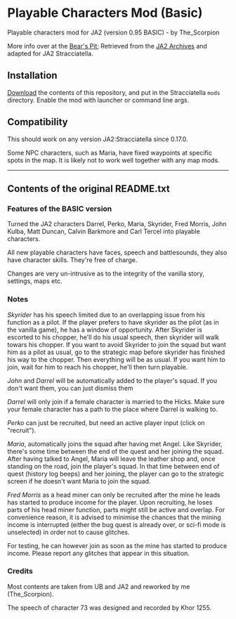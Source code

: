 # Playable Characters Mod (Basic)

Playable characters mod for JA2 (version 0.95 BASIC) - by The_Scorpion

More info over at the [Bear's Pit](http://thepit.ja-galaxy-forum.com/index.php?t=msg&th=14663&goto=211939&#msg_211939); Retrieved from the [JA2 Archives](https://storage.rcs-rds.ro/links/4729f8d6-f44b-42b7-aa3e-e0ddc6deead6?path=%2FJA_2%2FMods_v1.13%2FPlayable_Characters_Mod%2FBasic) and adapted for JA2 Stracciatella.

## Installation

[Download](https://github.com/ja2-stracciatella/mod-playable-chars/archive/master.zip) the contents of this repository, and put in the Stracciatella `mods` directory. Enable the mod with launcher or command line args.

## Compatibility

This should work on any version JA2:Stracciatella since 0.17.0.

Some NPC characters, such as Maria, have fixed waypoints at specific spots in the map. It is likely not to work well together with any map mods.

-------

## Contents of the original README.txt

### Features of the BASIC version

Turned the JA2 characters Darrel, Perko, Maria, Skyrider, Fred Morris, John Kulba, Matt Duncan, Calvin Barkmore and Carl Tercel into playable characters.

All new playable characters have faces, speech and battlesounds, they also have character skills. They're free of charge.

Changes are very un-intrusive as to the integrity of the vanilla story, settings, maps etc.

### Notes

*Skyrider* has his speech limited due to an overlapping issue from his function as a pilot. If the player prefers to have skyrider as the pilot (as in the vanilla game), he has a window of opportunity. After Skyrider is escorted to his chopper, he'll do his usual speech, then skyrider will walk towars his chopper. If you want to avoid Skyrider to join the squad but want him as a pilot as usual, go to the strategic map before skyrider has finished his way to the chopper. Then everything will be as usual. If you want him to join, wait for him to reach his chopper, he'll then turn playable.

*John* and *Darrel* will be automatically added to the player's squad. If you don't want them, you can just dismiss them

*Darrel* will only join if a female character is married to the Hicks. Make sure your female character has a path to the place where Darrel is walking to.

*Perko* can just be recruited, but need an active player input (click on "recruit").

*Maria*, automatically joins the squad after having met Angel. Like Skyrider, there's some time between the end of the quest and her joining the squad. After having talked to Angel, Maria will leave the leather shop and, once standing on the road, join the player's squad. In that time between end of quest (history log beeps) and her joining, the player can go to the strategic screen if he doesn't want Maria to join the squad.

*Fred Morris* as a head miner can only be recruited after the mine he leads has started to produce income for the player. Upon recruiting, he loses parts of his head miner function, parts might still be active and overlap. For convenience reason, it is advised to minimise the chances that the mining income is interrupted (either the bug quest is already over, or sci-fi mode is unselected) in order not to cause glitches.

For testing, he can however join as soon as the mine has started to produce income. Please report any glitches that appear in this situation.


### Credits

Most contents are taken from UB and JA2 and reworked by me (The_Scorpion).

The speech of character 73 was designed and recorded by Khor 1255.

